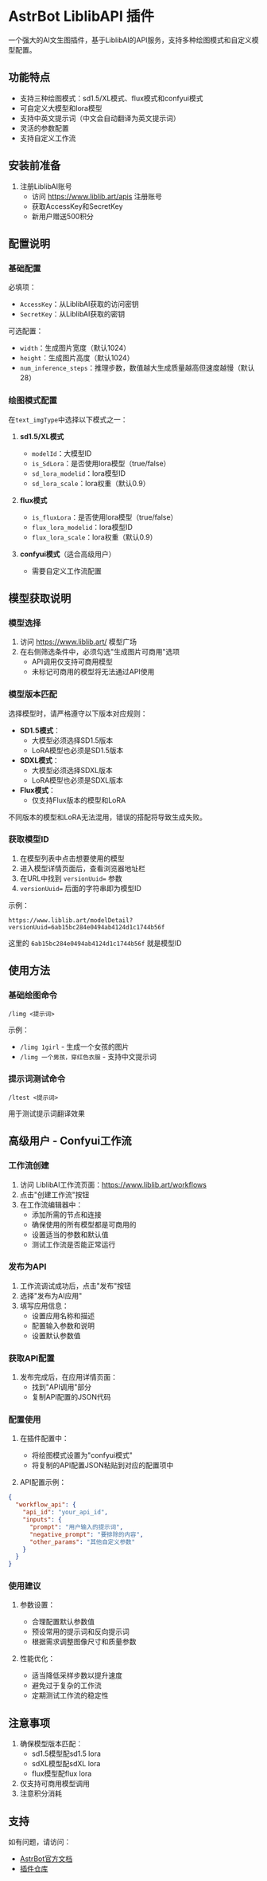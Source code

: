 # AstrBot LiblibAPI 插件

一个强大的AI文生图插件，基于LiblibAI的API服务，支持多种绘图模式和自定义模型配置。

## 功能特点

- 支持三种绘图模式：sd1.5/XL模式、flux模式和confyui模式
- 可自定义大模型和lora模型
- 支持中英文提示词（中文会自动翻译为英文提示词）
- 灵活的参数配置
- 支持自定义工作流

## 安装前准备

1. 注册LiblibAI账号
   - 访问 https://www.liblib.art/apis 注册账号
   - 获取AccessKey和SecretKey
   - 新用户赠送500积分

## 配置说明

### 基础配置

必填项：
- `AccessKey`：从LiblibAI获取的访问密钥
- `SecretKey`：从LiblibAI获取的密钥

可选配置：
- `width`：生成图片宽度（默认1024）
- `height`：生成图片高度（默认1024）
- `num_inference_steps`：推理步数，数值越大生成质量越高但速度越慢（默认28）

### 绘图模式配置

在`text_imgType`中选择以下模式之一：

1. **sd1.5/XL模式**
   - `modelId`：大模型ID
   - `is_SdLora`：是否使用lora模型（true/false）
   - `sd_lora_modelid`：lora模型ID
   - `sd_lora_scale`：lora权重（默认0.9）

2. **flux模式**
   - `is_fluxLora`：是否使用lora模型（true/false）
   - `flux_lora_modelid`：lora模型ID
   - `flux_lora_scale`：lora权重（默认0.9）

3. **confyui模式**（适合高级用户）
   - 需要自定义工作流配置

## 模型获取说明

### 模型选择

1. 访问 https://www.liblib.art/ 模型广场
2. 在右侧筛选条件中，必须勾选"生成图片可商用"选项
   - API调用仅支持可商用模型
   - 未标记可商用的模型将无法通过API使用

### 模型版本匹配

选择模型时，请严格遵守以下版本对应规则：
- **SD1.5模式**：
  - 大模型必须选择SD1.5版本
  - LoRA模型也必须是SD1.5版本
- **SDXL模式**：
  - 大模型必须选择SDXL版本
  - LoRA模型也必须是SDXL版本
- **Flux模式**：
  - 仅支持Flux版本的模型和LoRA

不同版本的模型和LoRA无法混用，错误的搭配将导致生成失败。

### 获取模型ID

1. 在模型列表中点击想要使用的模型
2. 进入模型详情页面后，查看浏览器地址栏
3. 在URL中找到 `versionUuid=` 参数
4. `versionUuid=` 后面的字符串即为模型ID

示例：
```
https://www.liblib.art/modelDetail?versionUuid=6ab15bc284e0494ab4124d1c1744b56f
```
这里的 `6ab15bc284e0494ab4124d1c1744b56f` 就是模型ID

## 使用方法

### 基础绘图命令

```
/limg <提示词>
```

示例：
- `/limg 1girl` - 生成一个女孩的图片
- `/limg 一个男孩，穿红色衣服` - 支持中文提示词

### 提示词测试命令

```
/ltest <提示词>
```
用于测试提示词翻译效果

## 高级用户 - Confyui工作流

### 工作流创建

1. 访问 LiblibAI工作流页面：https://www.liblib.art/workflows
2. 点击"创建工作流"按钮
3. 在工作流编辑器中：
   - 添加所需的节点和连接
   - 确保使用的所有模型都是可商用的
   - 设置适当的参数和默认值
   - 测试工作流是否能正常运行

### 发布为API

1. 工作流调试成功后，点击"发布"按钮
2. 选择"发布为AI应用"
3. 填写应用信息：
   - 设置应用名称和描述
   - 配置输入参数和说明
   - 设置默认参数值

### 获取API配置

1. 发布完成后，在应用详情页面：
   - 找到"API调用"部分
   - 复制API配置的JSON代码

### 配置使用

1. 在插件配置中：
   - 将绘图模式设置为"confyui模式"
   - 将复制的API配置JSON粘贴到对应的配置项中

2. API配置示例：
```json
{
  "workflow_api": {
    "api_id": "your_api_id",
    "inputs": {
      "prompt": "用户输入的提示词",
      "negative_prompt": "要排除的内容",
      "other_params": "其他自定义参数"
    }
  }
}
```

### 使用建议

1. 参数设置：
   - 合理配置默认参数值
   - 预设常用的提示词和反向提示词
   - 根据需求调整图像尺寸和质量参数

2. 性能优化：
   - 适当降低采样步数以提升速度
   - 避免过于复杂的工作流
   - 定期测试工作流的稳定性

## 注意事项

1. 确保模型版本匹配：
   - sd1.5模型配sd1.5 lora
   - sdXL模型配sdXL lora
   - flux模型配flux lora
2. 仅支持可商用模型调用
3. 注意积分消耗

## 支持

如有问题，请访问：
- [AstrBot官方文档](https://astrbot.app)
- [插件仓库](https://github.com/machinad/astrbot_plugin_liblibapi.git)
